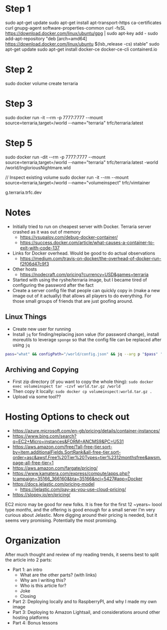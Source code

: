 # Step 1
sudo apt-get update
sudo apt-get install apt-transport-https ca-certificates curl gnupg-agent software-properties-common
curl -fsSL https://download.docker.com/linux/ubuntu/gpg | sudo apt-key add -
sudo add-apt-repository "deb [arch=amd64] https://download.docker.com/linux/ubuntu $(lsb_release -cs) stable"
sudo apt-get update
sudo apt-get install docker-ce docker-ce-cli containerd.io

# Step 2
sudo docker volume create terraria

# Step 3
sudo docker run -it --rm -p 7777:7777 --mount source=terraria,target=/world --name="terraria" trfc/terraria:latest

# Step 5
sudo docker run -dit --rm -p 7777:7777 --mount source=terraria,target=/world --name="terraria" trfc/terraria:latest -world /world/IngloriousNightmare.wld

// Inspect existing volume
sudo docker run -it --rm --mount source=terraria,target=/world --name="volumeinspect" trfc/vimtainer 


g.terraria.trfc.dev

# Notes

* Initially tried to run on cheapest server with Docker. Terraria server crashed as it was out of memory
  * https://vsupalov.com/debug-docker-container/
  * https://success.docker.com/article/what-causes-a-container-to-exit-with-code-137
* Links for Docker overhead. Would be good to do actual observations
  * https://medium.com/travis-on-docker/the-overhead-of-docker-run-f2f06d47c9f3
* Other hosts
  * https://nodecraft.com/pricing?currency=USD&games=terraria
* Started with using the ryshe/terraria image, but I became tired of configuring the password after the fact
* Create a server config file that people can quickly copy in (make a new image out of it actually) that allows all players to do everything. For those small groups of friends that are just goofing around.

 ## Linux Things
 
 * Create new user for running
 * Install `jq` for finding/replacing json value (for password change), install moreutils to leverage `sponge` so that the config file can be replaced after using `jq`
 
```bash 
pass="what" && configPath="/world/config.json" && jq --arg p "$pass" '.ServerPassword=$p' $configPath | sponge $configPath
```

## Archiving and Copying

* First zip directory (if you want to copy the whole thing): `sudo docker exec volumeinspect tar -czvf world.tar.gz /world`
* Then copy it locally: `sudo docker cp volumeinspect:world.tar.gz .`
* Upload via some tool??

# Hosting Options to check out

* https://azure.microsoft.com/en-gb/pricing/details/container-instances/
* https://www.bing.com/search?q=EC2+Micro+instances&FORM=ANCMS9&PC=U531
* https://aws.amazon.com/free/?all-free-tier.sort-by=item.additionalFields.SortRank&all-free-tier.sort-order=asc&awsf.Free%20Tier%20Types=tier%2312monthsfree&awsm.page-all-free-tier=1
* https://aws.amazon.com/fargate/pricing/
* https://www.kamatera.com/express/compute/apps.php?tcampaign=35166_366160&bta=35166&nci=5427#app=Docker
* https://docs.jelastic.com/pricing-model
  * https://jelastic.com/pay-as-you-use-cloud-pricing/
* https://sloppy.io/en/pricing/
  
EC2 micro may be good for new folks. It is free for the first 12 ~years~ loool type *months*, and the offering is good enough for a small server
I'm very curious about Jelastic. More digging around their pricing is needed, but it seems very promising. Potentially the most promising.


# Organization

After much thought and review of my reading trends, it seems best to split the article into 2 parts:

* Part 1: an intro
  * What are the other parts? (with links)
  * Why am I writing this?
  * Who is this article for?  
  * Joke
  * Closing
* Part 2: Deploying locally and to RaspberryPI, and why I made my own image
* Part 3: Deploying to Amazon Lightsail, and considerations around other hosting platforms
* Part 4: Bonus lessons
